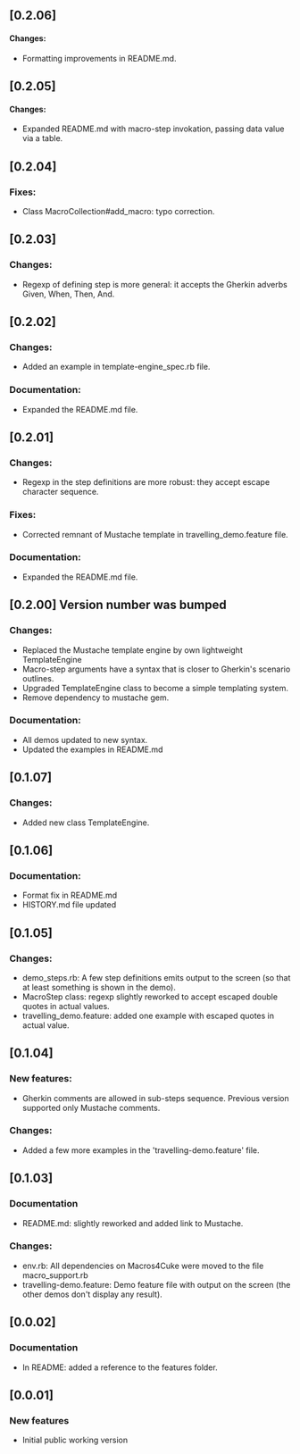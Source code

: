 ## [0.2.06]
#### Changes:
* Formatting improvements in README.md.


## [0.2.05]
#### Changes:
* Expanded README.md with macro-step invokation, passing data value via a table.

## [0.2.04]
### Fixes:
* Class MacroCollection#add_macro: typo correction.

## [0.2.03]
### Changes:
* Regexp of defining step is more general: it accepts the Gherkin adverbs Given, When, Then, And.


## [0.2.02]
### Changes:
* Added an example in template-engine_spec.rb file. 

### Documentation:
* Expanded the README.md file.

## [0.2.01]
### Changes:
* Regexp in the step definitions are more robust: they accept escape character sequence. 

### Fixes:
* Corrected remnant of Mustache template in travelling_demo.feature file.


### Documentation:
* Expanded the README.md file.


## [0.2.00] Version number was bumped
### Changes:
* Replaced the Mustache template engine by own lightweight TemplateEngine
* Macro-step arguments have a syntax that is closer to Gherkin's scenario outlines.
* Upgraded TemplateEngine class to become a simple templating system.
* Remove dependency to mustache gem.

### Documentation:
* All demos updated to new syntax.
* Updated the examples in README.md


## [0.1.07]
### Changes:
* Added new class TemplateEngine.


## [0.1.06]

### Documentation:
* Format fix in README.md
* HISTORY.md file updated

## [0.1.05]
### Changes:
* demo_steps.rb: A few step definitions emits output to the screen (so that at least something is shown in the demo).  
* MacroStep class: regexp slightly reworked to accept escaped double quotes in actual values. 
* travelling_demo.feature: added one example with escaped quotes in actual value.


## [0.1.04]
### New features:
* Gherkin comments are allowed in sub-steps sequence. Previous version supported only Mustache comments.

### Changes:
* Added a few more examples in the 'travelling-demo.feature' file.


## [0.1.03]
### Documentation
* README.md: slightly reworked and added link to Mustache.

### Changes:
* env.rb: All dependencies on Macros4Cuke were moved to the file macro_support.rb
* travelling-demo.feature: Demo feature file with output on the screen (the other demos don't display any result).


## [0.0.02]
### Documentation
* In README: added a reference to the features folder.

## [0.0.01]

### New features
* Initial public working version